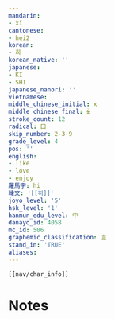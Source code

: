 ```yaml
---
mandarin:
- xǐ
cantonese:
- hei2
korean:
- 희
korean_native: ''
japanese:
- KI
- SHI
japanese_nanori: ''
vietnamese:
middle_chinese_initial: x
middle_chinese_final: ɨ
stroke_count: 12
radical: 口
skip_number: 2-3-9
grade_level: 4
pos: ''
english:
- like
- love
- enjoy
羅馬字: hi
韓文: '[[히]]'
joyo_level: '5'
hsk_level: '1'
hanmun_edu_level: 中
danayo_id: 4058
mc_id: 506
graphemic_classification: 壴
stand_in: 'TRUE'
aliases:
---
```

```meta-bind-embed
[[nav/char_info]]
```

# Notes
